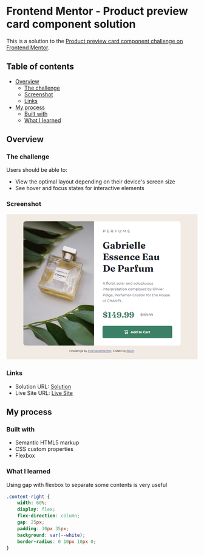 # Frontend Mentor - Product preview card component solution

This is a solution to the [Product preview card component challenge on Frontend Mentor](https://www.frontendmentor.io/challenges/product-preview-card-component-GO7UmttRfa).

## Table of contents

- [Overview](#overview)
  - [The challenge](#the-challenge)
  - [Screenshot](#screenshot)
  - [Links](#links)
- [My process](#my-process)
  - [Built with](#built-with)
  - [What I learned](#what-i-learned)

## Overview

### The challenge

Users should be able to:

- View the optimal layout depending on their device's screen size
- See hover and focus states for interactive elements

### Screenshot

![Desktop](./design/my-solution.png)

### Links

- Solution URL: [Solution](https://www.frontendmentor.io/solutions/product-preview-card-component-using-flexbox-LTDPhHHF43)
- Live Site URL: [Live Site](https://tangerine-pastelito-ab4e47.netlify.app/)

## My process

### Built with

- Semantic HTML5 markup
- CSS custom properties
- Flexbox

### What I learned

Using gap with flexbox to separate some contents is very useful

```css
.content-right {
	width: 60%;
	display: flex;
	flex-direction: column;
	gap: 25px;
	padding: 30px 35px;
	background: var(--white);
	border-radius: 0 10px 10px 0;
}
```

